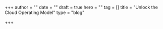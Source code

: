 +++
author = ""
date = ""
draft = true
hero = ""
tag = []
title = "Unlock the Cloud Operating Model"
type = "blog"

+++
